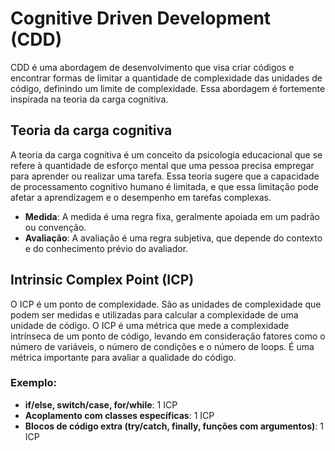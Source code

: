 # Cognitive Driven Development (CDD)

CDD é uma abordagem de desenvolvimento que visa criar códigos e encontrar formas de limitar a quantidade de complexidade das unidades de código, definindo um limite de complexidade. Essa abordagem é fortemente inspirada na teoria da carga cognitiva.

## Teoria da carga cognitiva

A teoria da carga cognitiva é um conceito da psicologia educacional que se refere à quantidade de esforço mental que uma pessoa precisa empregar para aprender ou realizar uma tarefa. Essa teoria sugere que a capacidade de processamento cognitivo humano é limitada, e que essa limitação pode afetar a aprendizagem e o desempenho em tarefas complexas.

- **Medida**: A medida é uma regra fixa, geralmente apoiada em um padrão ou convenção.
- **Avaliação**: A avaliação é uma regra subjetiva, que depende do contexto e do conhecimento prévio do avaliador.

## Intrinsic Complex Point (ICP)

O ICP é um ponto de complexidade. São as unidades de complexidade que podem ser medidas e utilizadas para calcular a complexidade de uma unidade de código. O ICP é uma métrica que mede a complexidade intrínseca de um ponto de código, levando em consideração fatores como o número de variáveis, o número de condições e o número de loops. É uma métrica importante para avaliar a qualidade do código.

### Exemplo:

- **if/else, switch/case, for/while**: 1 ICP
- **Acoplamento com classes específicas**: 1 ICP
- **Blocos de código extra (try/catch, finally, funções com argumentos)**: 1 ICP
